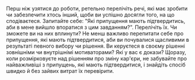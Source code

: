 Перш ніж узятися до роботи, ретельно перелічіть речі, які має зробити чи забезпечити хтось інший, щоби ви успішно досягли того, на що сподіваєтеся. Запитайте себе: "Які припущення мають підтвердитись, аби в мене вийшло впоратися з цим завданням?". Перелічіть їх. Чи зможете ви на них вплинути?
Не менш важливо перепитати себе про припущення, які мають підтвердитися, аби ви почувалися щасливими в результаті певного вибору чи рішення. Ви керуєтеся в своєму рішенні зовнішніми чи внутрішнімі мотиваторами? Які у вас є докази? Щоразу, коли розмірковуєте над рішенням про зміну кар'єри, не забувайте про найважливіші з припущень, які мають підтвердитися, і знайдіть спосіб швидко й без зайвих витрат їх перевірити.